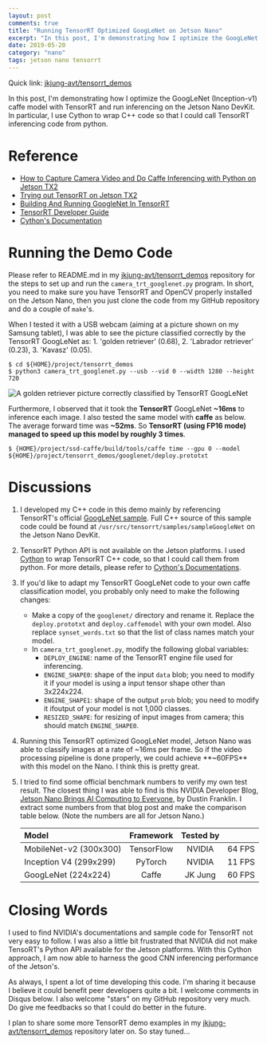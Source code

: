 ```yaml
---
layout: post
comments: true
title: "Running TensorRT Optimized GoogLeNet on Jetson Nano"
excerpt: "In this post, I'm demonstrating how I optimize the GoogLeNet caffe model with TensorRT and run inferencing on the Jetson Nano DevKit.  In particular, I use Cython to wrap C++ code so that I could call TensorRT inferencing code from python."
date: 2019-05-20
category: "nano"
tags: jetson nano tensorrt
---
```


Quick link: [jkjung-avt/tensorrt_demos](https://github.com/jkjung-avt/tensorrt_demos)

In this post, I'm demonstrating how I optimize the GoogLeNet (Inception-v1) caffe model with TensorRT and run inferencing on the Jetson Nano DevKit.  In particular, I use Cython to wrap C++ code so that I could call TensorRT inferencing code from python.

# Reference

* [How to Capture Camera Video and Do Caffe Inferencing with Python on Jetson TX2](https://jkjung-avt.github.io/tx2-camera-caffe/)
* [Trying out TensorRT on Jetson TX2](https://jkjung-avt.github.io/tensorrt-cats-dogs/)
* [Building And Running GoogleNet In TensorRT](https://docs.nvidia.com/deeplearning/sdk/tensorrt-sample-support-guide/index.html#googlenet_sample)
* [TensorRT Developer Guide](https://docs.nvidia.com/deeplearning/sdk/tensorrt-developer-guide/index.html)
* [Cython's Documentation](https://cython.readthedocs.io/en/latest/)

# Running the Demo Code

Please refer to README.md in my [jkjung-avt/tensorrt_demos](https://github.com/jkjung-avt/tensorrt_demos) repository for the steps to set up and run the `camera_trt_googlenet.py` program.  In short, you need to make sure you have TensorRT and OpenCV properly installed on the Jetson Nano, then you just clone the code from my GitHub repository and do a couple of `make`'s.

When I tested it with a USB webcam (aiming at a picture shown on my Samsung tablet), I was able to see the picture classified correctly by the TensorRT GoogLeNet as: 1. 'golden retriever' (0.68), 2. 'Labrador retriever' (0.23), 3. 'Kavasz' (0.05).

```shell
$ cd ${HOME}/project/tensorrt_demos
$ python3 camera_trt_googlenet.py --usb --vid 0 --width 1280 --height 720
```

![A golden retriever picture correctly classified by TensorRT GoogLeNet](https://raw.githubusercontent.com/jkjung-avt/tensorrt_demos/master/doc/golden_retriever.png)

Furthermore, I observed that it took the **TensorRT** GoogLeNet **~16ms** to inference each image.  I also tested the same model with **caffe** as below.  The average forward time was **~52ms**.  So **TensorRT (using FP16 mode) managed to speed up this model by roughly 3 times**.

```shell
$ {HOME}/project/ssd-caffe/build/tools/caffe time --gpu 0 --model ${HOME}/project/tensorrt_demos/googlenet/deploy.prototxt
```

# Discussions

1. I developed my C++ code in this demo mainly by referencing TensorRT's official [GoogLeNet sample](https://docs.nvidia.com/deeplearning/sdk/tensorrt-sample-support-guide/index.html#googlenet_sample).  Full C++ source of this sample code could be found at `/usr/src/tensorrt/samples/sampleGoogleNet` on the Jetson Nano DevKit.

2. TensorRT Python API is not available on the Jetson platforms.  I used [Cython](https://cython.org/) to wrap TensorRT C++ code, so that I could call them from python.  For more details, please refer to [Cython's Documentations](https://cython.readthedocs.io/en/latest/).

3. If you'd like to adapt my TensorRT GoogLeNet code to your own caffe classification model, you probably only need to make the following changes:

   * Make a copy of the `googlenet/` directory and rename it.  Replace the `deploy.prototxt` and `deploy.caffemodel` with your own model.  Also replace `synset_words.txt` so that the list of class names match your model.
   * In `camera_trt_googlenet.py`, modify the following global variables:
     - `DEPLOY_ENGINE`: name of the TensorRT engine file used for inferencing.
     - `ENGINE_SHAPE0`: shape of the input `data` blob; you need to modify it if your model is using a input tensor shape other than 3x224x224.
     - `ENGINE_SHAPE1`: shape of the output `prob` blob; you need to modify it ifoutput of your model is not 1,000 classes.
     - `RESIZED_SHAPE`: for resizing of input images from camera; this should match `ENGINE_SHAPE0`.

4. Running this TensorRT optimized GoogLeNet model, Jetson Nano was able to classify images at a rate of ~16ms per frame.  So if the video processing pipeline is done properly, we could achieve **~60FPS** with this model on the Nano.  I think this is pretty great.

5. I tried to find some official benchmark numbers to verify my own test result.  The closest thing I was able to find is this NVIDIA Developer Blog, [Jetson Nano Brings AI Computing to Everyone](https://devblogs.nvidia.com/jetson-nano-ai-computing/), by Dustin Franklin.  I extract some numbers from that blog post and make the comparison table below.  (Note the numbers are all for Jetson Nano.)

   | Model                  |  Framework  |  Tested by |        |
   | :--------------------- | :---------: | :--------: | :----: |
   | MobileNet-v2 (300x300) |  TensorFlow |   NVIDIA   | 64 FPS |
   | Inception V4 (299x299) |  PyTorch    |   NVIDIA   | 11 FPS |
   | GoogLeNet    (224x224) |  Caffe      |   JK Jung  | 60 FPS |

# Closing Words

I used to find NVIDIA's documentations and sample code for TensorRT not very easy to follow.  I was also a little bit frustrated that NVIDIA did not make TensoRT's Python API available for the Jetson platforms.  With this Cython approach, I am now able to harness the good CNN inferencing performance of the Jetson's.

As always, I spent a lot of time developing this code.  I'm sharing it because I believe it could benefit peer developers quite a bit.  I welcome comments in Disqus below.  I also welcome "stars" on my GitHub repository very much.  Do give me feedbacks so that I could do better in the future.

I plan to share some more TensorRT demo examples in my [jkjung-avt/tensorrt_demos](https://github.com/jkjung-avt/tensorrt_demos) repository later on.  So stay tuned...

